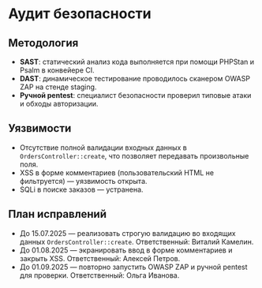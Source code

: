 # Аудит безопасности

## Методология
- **SAST**: статический анализ кода выполняется при помощи PHPStan и Psalm в конвейере CI.
- **DAST**: динамическое тестирование проводилось сканером OWASP ZAP на стенде staging.
- **Ручной pentest**: специалист безопасности проверил типовые атаки и обходы авторизации.

## Уязвимости
- Отсутствие полной валидации входных данных в `OrdersController::create`, что позволяет передавать произвольные поля.
- XSS в форме комментариев (пользовательский HTML не фильтруется) — уязвимость открыта.
- SQLi в поиске заказов — устранена.

## План исправлений
- До 15.07.2025 — реализовать строгую валидацию во входящих данных `OrdersController::create`. Ответственный: Виталий Камелин.
- До 01.08.2025 — экранировать ввод в форме комментариев и закрыть XSS. Ответственный: Алексей Петров.
- До 01.09.2025 — повторно запустить OWASP ZAP и ручной pentest для проверки. Ответственный: Ольга Иванова.
